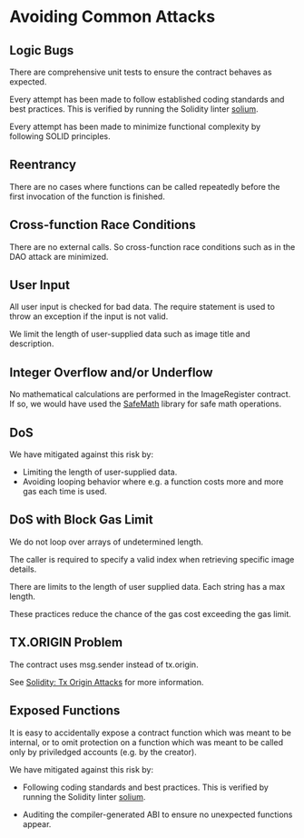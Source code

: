 # Avoiding Common Attacks

## Logic Bugs
There are comprehensive unit tests to ensure the contract behaves as expected.

Every attempt has been made to follow established coding standards and best practices. This is verified by running the Solidity linter [solium](http://solium.readthedocs.io/en/latest/user-guide.html).

Every attempt has been made to minimize functional complexity by following SOLID principles.

## Reentrancy
There are no cases where functions can be called repeatedly before the first invocation of the function is finished.

## Cross-function Race Conditions
There are no external calls. So cross-function race conditions such as in the DAO attack are minimized.

## User Input
All user input is checked for bad data. The require statement is used to throw an exception if the input is not valid.

We limit the length of user-supplied data such as image title and description.

## Integer Overflow and/or Underflow
No mathematical calculations are performed in the ImageRegister contract. If so, we would have used the [SafeMath](https://openzeppelin.org/api/docs/math_SafeMath.html) library for safe math operations.

## DoS
We have mitigated against this risk by:
 * Limiting the length of user-supplied data.
 * Avoiding looping behavior where e.g. a function costs more and more gas each time is used.

## DoS with Block Gas Limit
We do not loop over arrays of undetermined length.

The caller is required to specify a valid index when retrieving specific image details. 

There are limits to the length of user supplied data. Each string has a max length.

These practices reduce the chance of the gas cost exceeding the gas limit.

## TX.ORIGIN Problem
The contract uses msg.sender instead of tx.origin. 

See [Solidity: Tx Origin Attacks](https://medium.com/coinmonks/solidity-tx-origin-attacks-58211ad95514) for more information.

## Exposed Functions
It is easy to accidentally expose a contract function which was meant to be internal, or to omit protection on a function which was meant to be called only by priviledged accounts (e.g. by the creator).

We have mitigated against this risk by:
 * Following coding standards and best practices. This is verified by running the Solidity linter [solium](http://solium.readthedocs.io/en/latest/user-guide.html).
 
 * Auditing the compiler-generated ABI to ensure no unexpected functions appear.
